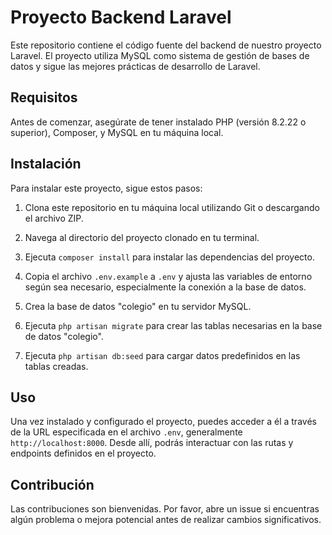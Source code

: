 # Proyecto Backend Laravel

Este repositorio contiene el código fuente del backend de nuestro proyecto Laravel. El proyecto utiliza MySQL como sistema de gestión de bases de datos y sigue las mejores prácticas de desarrollo de Laravel.

## Requisitos

Antes de comenzar, asegúrate de tener instalado PHP (versión 8.2.22 o superior), Composer, y MySQL en tu máquina local.

## Instalación

Para instalar este proyecto, sigue estos pasos:

1. Clona este repositorio en tu máquina local utilizando Git o descargando el archivo ZIP.

2. Navega al directorio del proyecto clonado en tu terminal.

3. Ejecuta `composer install` para instalar las dependencias del proyecto.

4. Copia el archivo `.env.example` a `.env` y ajusta las variables de entorno según sea necesario, especialmente la conexión a la base de datos.

5. Crea la base de datos "colegio" en tu servidor MySQL.

6. Ejecuta `php artisan migrate` para crear las tablas necesarias en la base de datos "colegio".

7. Ejecuta `php artisan db:seed` para cargar datos predefinidos en las tablas creadas.

## Uso

Una vez instalado y configurado el proyecto, puedes acceder a él a través de la URL especificada en el archivo `.env`, generalmente `http://localhost:8000`. Desde allí, podrás interactuar con las rutas y endpoints definidos en el proyecto.

## Contribución

Las contribuciones son bienvenidas. Por favor, abre un issue si encuentras algún problema o mejora potencial antes de realizar cambios significativos.